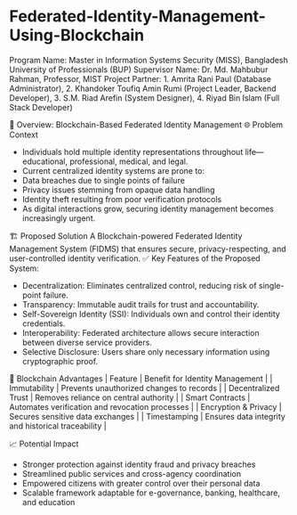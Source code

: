 # Federated-Identity-Management-Using-Blockchain
Program Name: Master in Information Systems Security (MISS), Bangladesh University of Professionals (BUP)
Supervisor Name: Dr. Md. Mahbubur Rahman, Professor, MIST
Project Partner: 1. Amrita Rani Paul (Database Administrator),
                 2. Khandoker Toufiq Amin Rumi (Project Leader, Backend Developer),
                 3. S.M. Riad Arefin (System Designer),
                 4. Riyad Bin Islam (Full Stack Developer)

🔐 Overview: Blockchain-Based Federated Identity Management
🌐 Problem Context
- Individuals hold multiple identity representations throughout life—educational, professional, medical, and legal.
- Current centralized identity systems are prone to:
- Data breaches due to single points of failure
- Privacy issues stemming from opaque data handling
- Identity theft resulting from poor verification protocols
- As digital interactions grow, securing identity management becomes increasingly urgent.

🏗️ Proposed Solution
A Blockchain-powered Federated Identity Management System (FIDMS) that ensures secure, privacy-respecting, and user-controlled identity verification.
✅ Key Features of the Proposed System:
- Decentralization: Eliminates centralized control, reducing risk of single-point failure.
- Transparency: Immutable audit trails for trust and accountability.
- Self-Sovereign Identity (SSI): Individuals own and control their identity credentials.
- Interoperability: Federated architecture allows secure interaction between diverse service providers.
- Selective Disclosure: Users share only necessary information using cryptographic proof.

🔧 Blockchain Advantages
| Feature | Benefit for Identity Management | 
| Immutability | Prevents unauthorized changes to records | 
| Decentralized Trust | Removes reliance on central authority | 
| Smart Contracts | Automates verification and revocation processes | 
| Encryption & Privacy | Secures sensitive data exchanges | 
| Timestamping | Ensures data integrity and historical traceability | 



📈 Potential Impact
- Stronger protection against identity fraud and privacy breaches
- Streamlined public services and cross-agency coordination
- Empowered citizens with greater control over their personal data
- Scalable framework adaptable for e-governance, banking, healthcare, and education
